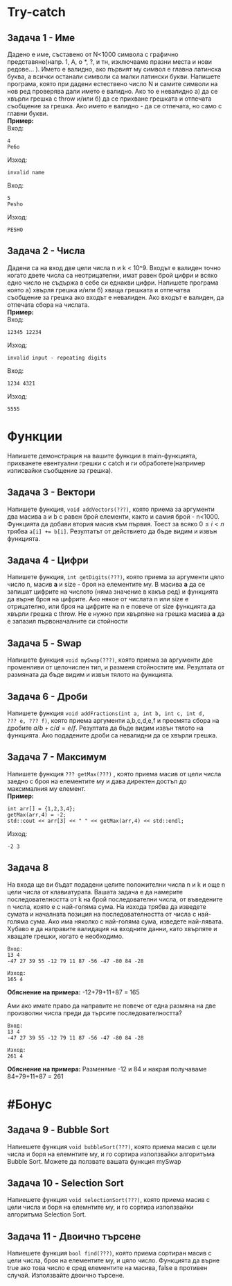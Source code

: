 # Try-catch

## Задача 1 - Име
Дадено е име, съставено от N<1000 символа с графично представяне(напр. 1, А, о \*, ?, и тн, изключваме празни места и нови редове... ). 
Името е валидно, ако
първият му символ е главна латинска буква, а всички останали символи са малки латински букви. Напишете програма, която при дадени естествено число N и самите символи на нов
ред проверява дали името е валидно. Ако то е невалидно а) да се хвърли грешка с throw и/или б) да се прихване грешката и отпечата съобщение за грешка. Ако името е валидно - да се отпечата, но само с главни букви.  
**Пример:**  
Вход:
```text
4
Pe6o
```
Изход:
```
invalid name
```
Вход:
```text
5
Pesho
```
Изход:
```
PESHO
```

## Задача 2 - Числа
Дадени са на вход две цели числа n и k < 10^9. Входът е валиден точно когато двете числа са неотрицателни, имат равен брой цифри и 
всяко едно число не съдържа в себе си еднакви цифри.
Напишете програма която а) хвърля грешка и/или б) хваща грешката и отпечатва съобщение за грешка ако входът е невалиден. Ако входът е валиден, да отпечата сбора на числата.  
**Пример:**  
Вход:
```text
12345 12234
```
Изход:
```
invalid input - repeating digits
```
Вход:
```text
1234 4321
```
Изход:
```
5555
```

# Функции
Напишете демонстрация на вашите функции в main-функцията, прихванете евентуални грешки с catch и ги обработете(например изписвайки съобщение
за грешка).

## Задача 3 - Вектори
Напишете функция, <code>void addVectors(???)</code>, която приема за аргументи два масива a и b с равен брой елементи, както и самия брой - n<1000.
Функцията да добави втория масив към първия. Тоест за всяко $0 \leq i < n$ трябва <code>а[i] += b[i]</code>. Резултатът от действието
да бъде видим и извън функцията.

## Задача 4 - Цифри
Напишете функция, <code>int getDigits(???)</code>, която приема за аргументи цяло число n, масив **а** и size - броя на елементите му. В масива **a**
да се запишат цифрите на числото (няма значение в какъв ред) и функцията да върне броя на цифрите.  Ако някое от числата n или size е отрицателно, или броя на
цифрите на n е повече от size функцията да хвърли грешка с throw. Не е нужно при хвърляне на грешка масива **a** да е запазил първоначалните си стойности

## Задача 5 - Swap
Напишете функция <code>void mySwap(???)</code>, която приема за аргументи две променливи от целочислен тип, и разменя стойностите им. Резултата от размяната да бъде видим и извън
тялото на функцията.

## Задача 6 - Дроби
Напишете функция <code>void addFractions(int a, int b, int c, int d, ??? e, ??? f)</code>, която приема аргументи a,b,c,d,e,f и пресмята
сбора на дробите $a/b + c/d = e/f$. Резултата да бъде видим извън тялото на функцията. Ако подадените дроби са невалидни да се хвърли грешка.

## Задача 7 - Максимум
Напишете функция <code>??? getMax(???)</code> , която приема масив от цели числа заедно с броя на елементите му и дава директен достъп до максималния му елемент.  
**Пример:**  
```text
int arr[] = {1,2,3,4};  
getMax(arr,4) = -2;  
std::cout << arr[3] << " " << getMax(arr,4) << std::endl;
```
Изход:
```text
-2 3
```

## Задача 8

На входа ще ви бъдат подадени целите положителни числа n и k и още n цели числа от клавиатурата. Вашата задача е да намерите последователността от k на брой последователни числа, от въведените n числа, която е с най-голяма сума. На изхода трябва да изведете сумата и началната позиция на последователността от числа с най-голяма сума. Ако има няколко с най-голяма сума, изведете най-лявата. Хубаво е да направите валидация на входните данни, като хвърляте и хващате грешки, когато е необходимо.

```
Вход:
13 4
-47 27 39 55 -12 79 11 87 -56 -47 -80 84 -28

Изход:
165 4
```

**Обяснение на примера:** -12+79+11+87 = 165

Ами ако имате право да направите не повече от една размяна на две произволни числа преди да търсите последователността?

```
Вход:
13 4
-47 27 39 55 -12 79 11 87 -56 -47 -80 84 -28

Изход:
261 4
```
**Обяснение на примера:** Разменяме -12 и 84 и накрая получаваме 84+79+11+87 = 261

# #Бонус
## Задача 9 - Bubble Sort
Напиешете функция <code>void bubbleSort(???)</code>, която приема масив с цели числа и боря на елемнтите му, и го сортира използвайки алгоритъма Bubble Sort.
Можете да ползвате вашата функция mySwap

## Задача 10 - Selection Sort
Напиешете функция <code>void selectionSort(???)</code>, която приема масив с цели числа и боря на елемнтите му, и го сортира използвайки алгоритъма Selection Sort.

## Задача 11 - Двоично търсене
Напиешете функция <code>bool find(???)</code>, която приема сортиран масив с цели числа, броя на елементите му, и цяло число. Функцията да върне true ако това число
е сред елементите на масива, false в противен случай. Използвайте двоично търсене.

